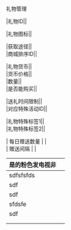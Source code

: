 礼物管理

\|礼物ID\|\|

\|礼物图标\|\|

\|获取途径\|\|  
\|商城排序ID\|\|

\|礼物货币\|\|  
\|货币价格\|\|  
\|数量\|\|  
\|是否能购买\|\|

\|送礼时间限制\|\|  
\|对应特殊活动ID\|\|

\|礼物特殊标签1\|\|  
\|礼物特殊标签2\|\|

| 每日赠送数量 |  |  
| 赠送间隔 |  |

| 是的粉色发电视非 |  |
| :--- | :--- |
| sdfsfsfds |  |
| sdf |  |
| sdf |  |
| sfdsfe |  |
| sdf |  |
|  |  |
|  |  |



